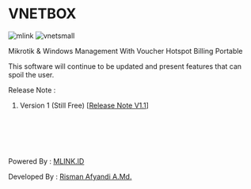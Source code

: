 # VNETBOX
![mlink](https://github.com/RismanAfyandi/VNETBOX/assets/12500895/7438f81f-3100-4881-9312-abfe0cb113cf) ![vnetsmall](https://github.com/RismanAfyandi/VNETBOX/assets/12500895/b9ee6fbf-c7e8-4ce7-9fd3-d9006e086ab6)


Mikrotik &amp; Windows Management With Voucher Hotspot Billing Portable

This software will continue to be updated and present features that can spoil the user.

Release Note : 
1. Version 1 (Still Free) [<a href="https://github.com/RismanAfyandi/VNETBOX/blob/main/release_note_v1_19_agustus_2023.txt">Release Note V1.1</a>]





<br>
<br>
<br>
<br>

Powered By :
<a href="https://mlink.id" target="_blank">MLINK.ID</a>

Developed By :
<a href="https://www.facebook.com/risman.afyandi.9" target="_blank">Risman Afyandi A.Md.</a>



